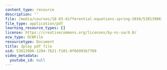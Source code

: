 ```yaml
---
content_type: resource
description: ''
file: /media/courses/18-03-differential-equations-spring-2010/5381398612947b21f1010f66993b7769_SioXozu-Loo.pdf
file_type: application/pdf
learning_resource_types: []
license: https://creativecommons.org/licenses/by-nc-sa/4.0/
ocw_type: OCWFile
resourcetype: Document
title: 3play pdf file
uid: 53813986-1294-7b21-f101-0f66993b7769
video_metadata:
  youtube_id: null
---
```

